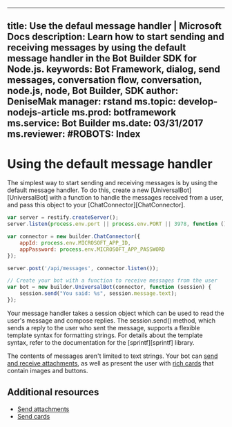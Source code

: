 
---
title: Use the defaul message handler | Microsoft Docs
description: Learn how to start sending and receiving messages by using the default message handler in the Bot Builder SDK for Node.js.
keywords: Bot Framework, dialog, send messages, conversation flow, conversation, node.js, node, Bot Builder, SDK
author: DeniseMak
manager: rstand
ms.topic: develop-nodejs-article
ms.prod: botframework
ms.service: Bot Builder
ms.date: 03/31/2017
ms.reviewer:
#ROBOTS: Index
---
# Using the default message handler

The simplest way to start sending and receiving messages is by using the default message handler. 
To do this, create a new [UniversalBot][UniversalBot] with a function to handle the messages received from a user, 
and pass this object to your [ChatConnector][ChatConnector].

```javascript
var server = restify.createServer();
server.listen(process.env.port || process.env.PORT || 3978, function () { });

var connector = new builder.ChatConnector({
    appId: process.env.MICROSOFT_APP_ID,
    appPassword: process.env.MICROSOFT_APP_PASSWORD
});

server.post('/api/messages', connector.listen());

// Create your bot with a function to receive messages from the user
var bot = new builder.UniversalBot(connector, function (session) {
    session.send("You said: %s", session.message.text);
});
```

Your message handler takes a session object which can be used to read the user's message and compose replies. 
The session.send() method, which sends a reply to the user who sent the message, supports a flexible template syntax for formatting strings.
For details about the template syntax, refer to the documentation for the [sprintf][sprintf] library.

The contents of messages aren't limited to text strings. 
Your bot can [send and receive attachments][SendAttachments], as well as present the user with [rich cards][SendCardWithButtons] that contain images and buttons.

## Additional resources

* [Send attachments][SendAttachments]
* [Send cards][SendCardWithButtons]


[SendAttachments]: bot-framework-nodejs-howto-send-receive-attachments.md
[SendCardWithButtons]: bot-framework-nodejs-howto-send-card-buttons.md